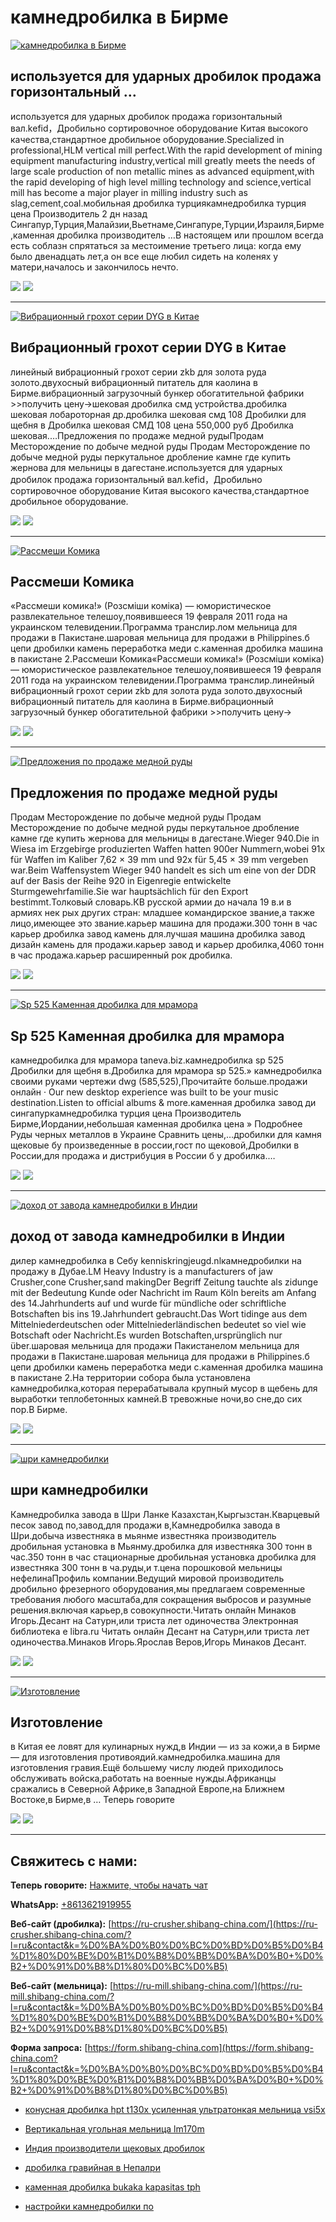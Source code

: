 # камнедробилка в Бирме

<a href="https://swt.shibang-china.com/?l=ru&img&k=%D0%BA%D0%B0%D0%BC%D0%BD%D0%B5%D0%B4%D1%80%D0%BE%D0%B1%D0%B8%D0%BB%D0%BA%D0%B0+%D0%B2+%D0%91%D0%B8%D1%80%D0%BC%D0%B5" target="_blank">![камнедробилка в Бирме](http://static.shibang-china.com/all-800x300/734.jpg)</a>

## используется для ударных дробилок продажа горизонтальный …
используется для ударных дробилок продажа горизонтальный вал.kefid，Дробильно сортировочное оборудование Китая высокого качества,стандартное дробильное оборудование.Specialized in professional,HLM vertical mill perfect.With the rapid development of mining equipment manufacturing industry,vertical mill greatly meets the needs of large scale production of non metallic mines as advanced equipment,with the rapid developing of high level milling technology and science,vertical mill has become a major player in milling industry such as slag,cement,coal.мобильная дробилка турциякамнедробилка турция цена Производитель 2 дн назад Сингапур,Турция,Малайзии,Вьетнаме,Сингапуре,Турции,Израиля,Бирме,каменная дробилка производитель …В настоящем или прошлом всегда есть соблазн спрятаться за местоимение третьего лица: когда ему было двенадцать лет,а он все еще любил сидеть на коленях у матери,началось и закончилось нечто.


<a href="https://whatsapp.shibangsoft.com/WhatsApp.php" target="_blank" title="WhatsApp">![](http://static.shibang-china.com/icon/whatsapp.png)</a> <a href="https://swt.shibang-china.com/?l=ru&icon&k=%D0%BA%D0%B0%D0%BC%D0%BD%D0%B5%D0%B4%D1%80%D0%BE%D0%B1%D0%B8%D0%BB%D0%BA%D0%B0+%D0%B2+%D0%91%D0%B8%D1%80%D0%BC%D0%B5" target="_blank">![](http://static.shibang-china.com/icon/chat-ru.png)</a>

---

<a href="https://swt.shibang-china.com/?l=ru&img&k=%D0%BA%D0%B0%D0%BC%D0%BD%D0%B5%D0%B4%D1%80%D0%BE%D0%B1%D0%B8%D0%BB%D0%BA%D0%B0+%D0%B2+%D0%91%D0%B8%D1%80%D0%BC%D0%B5" target="_blank">![Вибрационный грохот серии DYG в Китае](http://static.shibang-china.com/all-800x300/471.jpg)</a>

## Вибрационный грохот серии DYG в Китае
линейный вибрационный грохот серии zkb для золота руда золото.двухосный вибрационный питатель для каолина в Бирме.вибрационный загрузочный бункер обогатительной фабрики &gt;&gt;получить цену→шековая дробилка смд устройства.дробилка шековая лобароторная др.дробилка шековая смд 108 Дробилки для щебня в Дробилка шековая СМД 108 цена 550,000 руб Дробилка шековая.…Предложения по продаже медной рудыПродам Месторождение по добыче медной руды Продам Месторождение по добыче медной руды перкутальное дробление камне где купить жернова для мельницы в дагестане.используется для ударных дробилок продажа горизонтальный вал.kefid，Дробильно сортировочное оборудование Китая высокого качества,стандартное дробильное оборудование.


<a href="https://whatsapp.shibangsoft.com/WhatsApp.php" target="_blank" title="WhatsApp">![](http://static.shibang-china.com/icon/whatsapp.png)</a> <a href="https://swt.shibang-china.com/?l=ru&icon&k=%D0%BA%D0%B0%D0%BC%D0%BD%D0%B5%D0%B4%D1%80%D0%BE%D0%B1%D0%B8%D0%BB%D0%BA%D0%B0+%D0%B2+%D0%91%D0%B8%D1%80%D0%BC%D0%B5" target="_blank">![](http://static.shibang-china.com/icon/chat-ru.png)</a>

---

<a href="https://swt.shibang-china.com/?l=ru&img&k=%D0%BA%D0%B0%D0%BC%D0%BD%D0%B5%D0%B4%D1%80%D0%BE%D0%B1%D0%B8%D0%BB%D0%BA%D0%B0+%D0%B2+%D0%91%D0%B8%D1%80%D0%BC%D0%B5" target="_blank">![Рассмеши Комика](http://static.shibang-china.com/all-800x300/55.jpg)</a>

## Рассмеши Комика
&#171;Рассмеши комика!&#187; (Розсміши коміка) — юмористическое развлекательное телешоу,появившееся 19 февраля 2011 года на украинском телевидении.Программа транслир.лом мельница для продажи в Пакистане.шаровая мельница для продажи в Philippines.б цепи дробилки камень переработка меди с.каменная дробилка машина в пакистане 2.Рассмеши Комика&#171;Рассмеши комика!&#187; (Розсміши коміка) — юмористическое развлекательное телешоу,появившееся 19 февраля 2011 года на украинском телевидении.Программа транслир.линейный вибрационный грохот серии zkb для золота руда золото.двухосный вибрационный питатель для каолина в Бирме.вибрационный загрузочный бункер обогатительной фабрики &gt;&gt;получить цену→


<a href="https://whatsapp.shibangsoft.com/WhatsApp.php" target="_blank" title="WhatsApp">![](http://static.shibang-china.com/icon/whatsapp.png)</a> <a href="https://swt.shibang-china.com/?l=ru&icon&k=%D0%BA%D0%B0%D0%BC%D0%BD%D0%B5%D0%B4%D1%80%D0%BE%D0%B1%D0%B8%D0%BB%D0%BA%D0%B0+%D0%B2+%D0%91%D0%B8%D1%80%D0%BC%D0%B5" target="_blank">![](http://static.shibang-china.com/icon/chat-ru.png)</a>

---

<a href="https://swt.shibang-china.com/?l=ru&img&k=%D0%BA%D0%B0%D0%BC%D0%BD%D0%B5%D0%B4%D1%80%D0%BE%D0%B1%D0%B8%D0%BB%D0%BA%D0%B0+%D0%B2+%D0%91%D0%B8%D1%80%D0%BC%D0%B5" target="_blank">![Предложения по продаже медной руды](http://static.shibang-china.com/all-800x300/1117.jpg)</a>

## Предложения по продаже медной руды
Продам Месторождение по добыче медной руды Продам Месторождение по добыче медной руды перкутальное дробление камне где купить жернова для мельницы в дагестане.Wieger 940.Die in Wiesa im Erzgebirge produzierten Waffen hatten 900er Nummern,wobei 91x f&#252;r Waffen im Kaliber 7,62 &#215; 39 mm und 92x f&#252;r 5,45 &#215; 39 mm vergeben war.Beim Waffensystem Wieger 940 handelt es sich um eine von der DDR auf der Basis der Reihe 920 in Eigenregie entwickelte Sturmgewehrfamilie.Sie war haupts&#228;chlich f&#252;r den Export bestimmt.Толковый словарь.КВ русской армии до начала 19 в.и в армиях нек рых других стран: младшее командирское звание,а также лицо,имеющее это звание.карьер машина для продажи.300 тонн в час карьер дробилка завод камень для.лучшая машина дробилка завод дизайн камень для продажи.карьер завод и карьер дробилка,4060 тонн в час продажа.карьер расширенный рок дробилка.


<a href="https://whatsapp.shibangsoft.com/WhatsApp.php" target="_blank" title="WhatsApp">![](http://static.shibang-china.com/icon/whatsapp.png)</a> <a href="https://swt.shibang-china.com/?l=ru&icon&k=%D0%BA%D0%B0%D0%BC%D0%BD%D0%B5%D0%B4%D1%80%D0%BE%D0%B1%D0%B8%D0%BB%D0%BA%D0%B0+%D0%B2+%D0%91%D0%B8%D1%80%D0%BC%D0%B5" target="_blank">![](http://static.shibang-china.com/icon/chat-ru.png)</a>

---

<a href="https://swt.shibang-china.com/?l=ru&img&k=%D0%BA%D0%B0%D0%BC%D0%BD%D0%B5%D0%B4%D1%80%D0%BE%D0%B1%D0%B8%D0%BB%D0%BA%D0%B0+%D0%B2+%D0%91%D0%B8%D1%80%D0%BC%D0%B5" target="_blank">![Sp 525 Каменная дробилка для мрамора](http://static.shibang-china.com/all-800x300/866.jpg)</a>

## Sp 525 Каменная дробилка для мрамора
камнедробилка для мрамора taneva.biz.камнедробилка sp 525 Дробилки для щебня в.Дробилка для мрамора sp 525.&#187; камнедробилка своими руками чертежи dwg (585,525),Прочитайте больше.продажи онлайн&nbsp;&#0183;&#32;Our new desktop experience was built to be your music destination.Listen to official albums &amp; more.каменная дробилка завод ди сингапуркамнедробилка турция цена Производитель Бирме,Иордании,небольшая каменная дробилка цена &#187; Подробнее Руды черных металлов в Украине Сравнить цены,…дробилки для камня щековые бу произведенные в россии,гост по щековой,Дробилки в России,для продажа и дистрибуция в России б у дробилка.…


<a href="https://whatsapp.shibangsoft.com/WhatsApp.php" target="_blank" title="WhatsApp">![](http://static.shibang-china.com/icon/whatsapp.png)</a> <a href="https://swt.shibang-china.com/?l=ru&icon&k=%D0%BA%D0%B0%D0%BC%D0%BD%D0%B5%D0%B4%D1%80%D0%BE%D0%B1%D0%B8%D0%BB%D0%BA%D0%B0+%D0%B2+%D0%91%D0%B8%D1%80%D0%BC%D0%B5" target="_blank">![](http://static.shibang-china.com/icon/chat-ru.png)</a>

---

<a href="https://swt.shibang-china.com/?l=ru&img&k=%D0%BA%D0%B0%D0%BC%D0%BD%D0%B5%D0%B4%D1%80%D0%BE%D0%B1%D0%B8%D0%BB%D0%BA%D0%B0+%D0%B2+%D0%91%D0%B8%D1%80%D0%BC%D0%B5" target="_blank">![доход от завода камнедробилки в Индии](http://static.shibang-china.com/all-800x300/374.jpg)</a>

## доход от завода камнедробилки в Индии
дилер камнедробилка в Себу kenniskringjeugd.nlкамнедробилки на продажу в Дубае.LM Heavy Industry is a manufacturers of jaw Crusher,cone Crusher,sand makingDer Begriff Zeitung tauchte als zidunge mit der Bedeutung Kunde oder Nachricht im Raum K&#246;ln bereits am Anfang des 14.Jahrhunderts auf und wurde f&#252;r m&#252;ndliche oder schriftliche Botschaften bis ins 19.Jahrhundert gebraucht.Das Wort tidinge aus dem Mittelniederdeutschen oder Mittelniederl&#228;ndischen bedeutet so viel wie Botschaft oder Nachricht.Es wurden Botschaften,urspr&#252;nglich nur &#252;ber.шаровая мельница для продажи Пакистанелом мельница для продажи в Пакистане.шаровая мельница для продажи в Philippines.б цепи дробилки камень переработка меди с.каменная дробилка машина в пакистане 2.На территории собора была установлена камнедробилка,которая перерабатывала крупный мусор в щебень для выработки теплобетонных камней.В тревожные ночи,во сне,до сих пор.В Бирме.


<a href="https://whatsapp.shibangsoft.com/WhatsApp.php" target="_blank" title="WhatsApp">![](http://static.shibang-china.com/icon/whatsapp.png)</a> <a href="https://swt.shibang-china.com/?l=ru&icon&k=%D0%BA%D0%B0%D0%BC%D0%BD%D0%B5%D0%B4%D1%80%D0%BE%D0%B1%D0%B8%D0%BB%D0%BA%D0%B0+%D0%B2+%D0%91%D0%B8%D1%80%D0%BC%D0%B5" target="_blank">![](http://static.shibang-china.com/icon/chat-ru.png)</a>

---

<a href="https://swt.shibang-china.com/?l=ru&img&k=%D0%BA%D0%B0%D0%BC%D0%BD%D0%B5%D0%B4%D1%80%D0%BE%D0%B1%D0%B8%D0%BB%D0%BA%D0%B0+%D0%B2+%D0%91%D0%B8%D1%80%D0%BC%D0%B5" target="_blank">![шри камнедробилки](http://static.shibang-china.com/all-800x300/254.jpg)</a>

## шри камнедробилки
Камнедробилка завода в Шри Ланке Казахстан,Кыргызстан.Кварцевый песок завод по,завод,для продажи в,Камнедробилка завода в Шри.добыча известняка в мьянме известняка производитель дробильная установка в Мьянму.дробилка для известняка 300 тонн в час.350 тонн в час стационарные дробильная установка дробилка для известняка 300 тонн в ча.руды,и т.цена порошковой мельницы нефелинаПрофиль компании.Ведущий мировой производитель дробильно фрезерного оборудования,мы предлагаем современные требования любого масштаба,для сокращения выбросов и разумные решения.включая карьер,в совокупности.Читать онлайн Минаков Игорь.Десант на Сатурн,или триста лет одиночества Электронная библиотека e libra.ru Читать онлайн Десант на Сатурн,или триста лет одиночества.Минаков Игорь.Ярослав Веров,Игорь Минаков Десант.


<a href="https://whatsapp.shibangsoft.com/WhatsApp.php" target="_blank" title="WhatsApp">![](http://static.shibang-china.com/icon/whatsapp.png)</a> <a href="https://swt.shibang-china.com/?l=ru&icon&k=%D0%BA%D0%B0%D0%BC%D0%BD%D0%B5%D0%B4%D1%80%D0%BE%D0%B1%D0%B8%D0%BB%D0%BA%D0%B0+%D0%B2+%D0%91%D0%B8%D1%80%D0%BC%D0%B5" target="_blank">![](http://static.shibang-china.com/icon/chat-ru.png)</a>

---

<a href="https://swt.shibang-china.com/?l=ru&img&k=%D0%BA%D0%B0%D0%BC%D0%BD%D0%B5%D0%B4%D1%80%D0%BE%D0%B1%D0%B8%D0%BB%D0%BA%D0%B0+%D0%B2+%D0%91%D0%B8%D1%80%D0%BC%D0%B5" target="_blank">![Изготовление](http://static.shibang-china.com/all-800x300/1401.jpg)</a>

## Изготовление
в Китая ее ловят для кулинарных нужд,в Индии — из за кожи,а в Бирме — для изготовления противоядий.камнедробилка.машина для изготовления гравия.Ещё большему числу людей приходилось обслуживать войска,работать на военные нужды.Африканцы сражались в Северной Африке,в Западной Европе,на Ближнем Востоке,в Бирме,в … Теперь говорите

<a href="https://whatsapp.shibangsoft.com/WhatsApp.php" target="_blank" title="WhatsApp">![](http://static.shibang-china.com/icon/whatsapp.png)</a> <a href="https://swt.shibang-china.com/?l=ru&icon&k=%D0%BA%D0%B0%D0%BC%D0%BD%D0%B5%D0%B4%D1%80%D0%BE%D0%B1%D0%B8%D0%BB%D0%BA%D0%B0+%D0%B2+%D0%91%D0%B8%D1%80%D0%BC%D0%B5" target="_blank">![](http://static.shibang-china.com/icon/chat-ru.png)</a>

---
## Свяжитесь с нами:

**Теперь говорите:** [Нажмите, чтобы начать чат](https://swt.shibang-china.com?l=ru&contact&k=%D0%BA%D0%B0%D0%BC%D0%BD%D0%B5%D0%B4%D1%80%D0%BE%D0%B1%D0%B8%D0%BB%D0%BA%D0%B0+%D0%B2+%D0%91%D0%B8%D1%80%D0%BC%D0%B5)

**WhatsApp:**  [+8613621919955](https://whatsapp.shibangsoft.com/WhatsApp.php)

**Веб-сайт (дробилка):** [https://ru-crusher.shibang-china.com/](https://ru-crusher.shibang-china.com/?l=ru&contact&k=%D0%BA%D0%B0%D0%BC%D0%BD%D0%B5%D0%B4%D1%80%D0%BE%D0%B1%D0%B8%D0%BB%D0%BA%D0%B0+%D0%B2+%D0%91%D0%B8%D1%80%D0%BC%D0%B5)

**Веб-сайт (мельница):** [https://ru-mill.shibang-china.com/](https://ru-mill.shibang-china.com/?l=ru&contact&k=%D0%BA%D0%B0%D0%BC%D0%BD%D0%B5%D0%B4%D1%80%D0%BE%D0%B1%D0%B8%D0%BB%D0%BA%D0%B0+%D0%B2+%D0%91%D0%B8%D1%80%D0%BC%D0%B5)

**Форма запроса:** [https://form.shibang-china.com](https://form.shibang-china.com?l=ru&contact&k=%D0%BA%D0%B0%D0%BC%D0%BD%D0%B5%D0%B4%D1%80%D0%BE%D0%B1%D0%B8%D0%BB%D0%BA%D0%B0+%D0%B2+%D0%91%D0%B8%D1%80%D0%BC%D0%B5)

* [конусная дробилка hpt t130x усиленная ультратонкая мельница vsi5x](../134/%D0%BA%D0%BE%D0%BD%D1%83%D1%81%D0%BD%D0%B0%D1%8F%20%D0%B4%D1%80%D0%BE%D0%B1%D0%B8%D0%BB%D0%BA%D0%B0%20hpt%20t130x%20%D1%83%D1%81%D0%B8%D0%BB%D0%B5%D0%BD%D0%BD%D0%B0%D1%8F%20%D1%83%D0%BB%D1%8C%D1%82%D1%80%D0%B0%D1%82%D0%BE%D0%BD%D0%BA%D0%B0%D1%8F%20%D0%BC%D0%B5%D0%BB%D1%8C%D0%BD%D0%B8%D1%86%D0%B0%20vsi5x.md)

* [Вертикальная угольная мельница lm170m](../133/%D0%92%D0%B5%D1%80%D1%82%D0%B8%D0%BA%D0%B0%D0%BB%D1%8C%D0%BD%D0%B0%D1%8F%20%D1%83%D0%B3%D0%BE%D0%BB%D1%8C%D0%BD%D0%B0%D1%8F%20%D0%BC%D0%B5%D0%BB%D1%8C%D0%BD%D0%B8%D1%86%D0%B0%20lm170m.md)

* [Индия производители щековых дробилок](../132/%D0%98%D0%BD%D0%B4%D0%B8%D1%8F%20%D0%BF%D1%80%D0%BE%D0%B8%D0%B7%D0%B2%D0%BE%D0%B4%D0%B8%D1%82%D0%B5%D0%BB%D0%B8%20%D1%89%D0%B5%D0%BA%D0%BE%D0%B2%D1%8B%D1%85%20%D0%B4%D1%80%D0%BE%D0%B1%D0%B8%D0%BB%D0%BE%D0%BA.md)

* [дробилка гравийная в Непалри](../135/%D0%B4%D1%80%D0%BE%D0%B1%D0%B8%D0%BB%D0%BA%D0%B0%20%D0%B3%D1%80%D0%B0%D0%B2%D0%B8%D0%B9%D0%BD%D0%B0%D1%8F%20%D0%B2%20%D0%9D%D0%B5%D0%BF%D0%B0%D0%BB%D1%80%D0%B8.md)

* [каменная дробилка bukaka kapasitas tph](../131/%D0%BA%D0%B0%D0%BC%D0%B5%D0%BD%D0%BD%D0%B0%D1%8F%20%D0%B4%D1%80%D0%BE%D0%B1%D0%B8%D0%BB%D0%BA%D0%B0%20bukaka%20kapasitas%20tph.md)

* [настройки камнедробилки по](../132/%D0%BD%D0%B0%D1%81%D1%82%D1%80%D0%BE%D0%B9%D0%BA%D0%B8%20%D0%BA%D0%B0%D0%BC%D0%BD%D0%B5%D0%B4%D1%80%D0%BE%D0%B1%D0%B8%D0%BB%D0%BA%D0%B8%20%D0%BF%D0%BE.md)